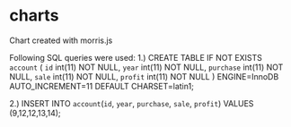 # charts
Chart created with morris.js

Following SQL queries were used:
1.)    CREATE TABLE IF NOT EXISTS `account` (
  `id` int(11) NOT NULL,
  `year` int(11) NOT NULL,
  `purchase` int(11) NOT NULL,
  `sale` int(11) NOT NULL,
  `profit` int(11) NOT NULL
) ENGINE=InnoDB AUTO_INCREMENT=11 DEFAULT CHARSET=latin1;

2.)   INSERT INTO `account`(`id`, `year`, `purchase`, `sale`, `profit`) VALUES (9,12,12,13,14);
